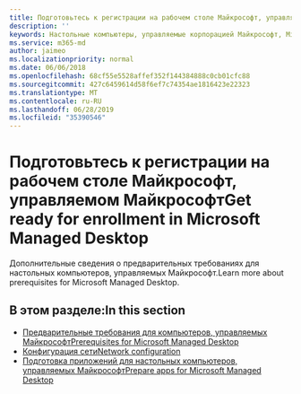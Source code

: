 ```yaml
---
title: Подготовьтесь к регистрации на рабочем столе Майкрософт, управляемом Майкрософт
description: ''
keywords: Настольные компьютеры, управляемые корпорацией Майкрософт, Microsoft 365, служба, документация
ms.service: m365-md
author: jaimeo
ms.localizationpriority: normal
ms.date: 06/06/2018
ms.openlocfilehash: 68cf55e5528affef352f144384888c0cb01cfc88
ms.sourcegitcommit: 427c6459614d58f6ef7c74354ae1816423e22323
ms.translationtype: MT
ms.contentlocale: ru-RU
ms.lasthandoff: 06/28/2019
ms.locfileid: "35390546"
---
```

# <a name="get-ready-for-enrollment-in-microsoft-managed-desktop"></a><span data-ttu-id="efadc-103">Подготовьтесь к регистрации на рабочем столе Майкрософт, управляемом Майкрософт</span><span class="sxs-lookup"><span data-stu-id="efadc-103">Get ready for enrollment in Microsoft Managed Desktop</span></span>

<span data-ttu-id="efadc-104">Дополнительные сведения о предварительных требованиях для настольных компьютеров, управляемых Майкрософт.</span><span class="sxs-lookup"><span data-stu-id="efadc-104">Learn more about prerequisites for Microsoft Managed Desktop.</span></span> 

## <a name="in-this-section"></a><span data-ttu-id="efadc-105">В этом разделе:</span><span class="sxs-lookup"><span data-stu-id="efadc-105">In this section</span></span>

- [<span data-ttu-id="efadc-106">Предварительные требования для компьютеров, управляемых Майкрософт</span><span class="sxs-lookup"><span data-stu-id="efadc-106">Prerequisites for Microsoft Managed Desktop</span></span>](prerequisites.md)
- [<span data-ttu-id="efadc-107">Конфигурация сети</span><span class="sxs-lookup"><span data-stu-id="efadc-107">Network configuration</span></span>](network.md)
- [<span data-ttu-id="efadc-108">Подготовка приложений для настольных компьютеров, управляемых Майкрософт</span><span class="sxs-lookup"><span data-stu-id="efadc-108">Prepare apps for Microsoft Managed Desktop</span></span>](apps.md)
